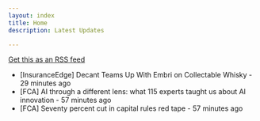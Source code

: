 ```yaml
---
layout: index
title: Home
description: Latest Updates

---
```


[Get this as an RSS feed](/feed.rss)

<!-- Insure start -->

- [InsuranceEdge] Decant Teams Up With Embri on Collectable Whisky - 29 minutes ago
- [FCA] AI through a different lens: what 115 experts taught us about AI innovation - 57 minutes ago
- [FCA] Seventy percent cut in capital rules red tape - 57 minutes ago


<!-- Insure end -->